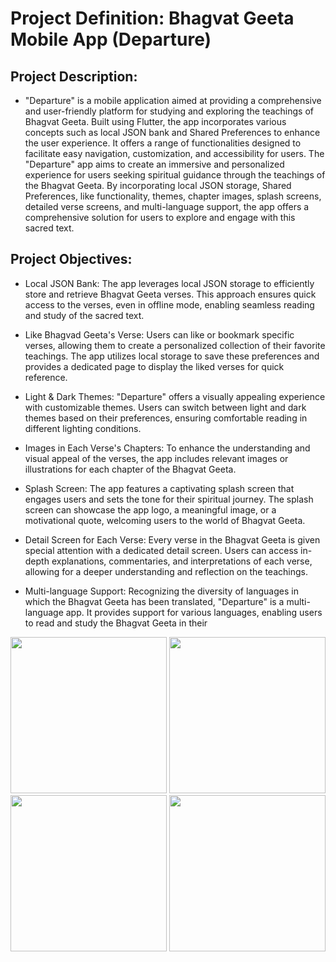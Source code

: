 # Project Definition: Bhagvat Geeta Mobile App (Departure)

##        Project Description:

- "Departure" is a mobile application aimed at providing a comprehensive and user-friendly
platform for studying and exploring the teachings of Bhagvat Geeta. Built using Flutter, the app
incorporates various concepts such as local JSON bank and Shared Preferences to enhance the
user experience. It offers a range of functionalities designed to facilitate easy navigation,
customization, and accessibility for users.
The "Departure" app aims to create an immersive and personalized experience for users seeking
spiritual guidance through the teachings of the Bhagvat Geeta. By incorporating local JSON
storage, Shared Preferences, like functionality, themes, chapter images, splash screens, detailed
verse screens, and multi-language support, the app offers a comprehensive solution for users to
explore and engage with this sacred text.

## Project Objectives:

- Local JSON Bank: The app leverages local JSON storage to efficiently store and retrieve
Bhagvat Geeta verses. This approach ensures quick access to the verses, even in offline mode,
enabling seamless reading and study of the sacred text.
- Like Bhagvad Geeta's Verse: Users can like or bookmark specific verses, allowing them to
create a personalized collection of their favorite teachings. The app utilizes local storage to save
these preferences and provides a dedicated page to display the liked verses for quick reference.
- Light & Dark Themes: "Departure" offers a visually appealing experience with customizable
themes. Users can switch between light and dark themes based on their preferences, ensuring
comfortable reading in different lighting conditions.
- Images in Each Verse's Chapters: To enhance the understanding and visual appeal of the
verses, the app includes relevant images or illustrations for each chapter of the Bhagvat Geeta.

- Splash Screen: The app features a captivating splash screen that engages users and sets the tone
for their spiritual journey. The splash screen can showcase the app logo, a meaningful image, or
a motivational quote, welcoming users to the world of Bhagvat Geeta.
- Detail Screen for Each Verse: Every verse in the Bhagvat Geeta is given special attention with
a dedicated detail screen. Users can access in-depth explanations, commentaries, and
interpretations of each verse, allowing for a deeper understanding and reflection on the
teachings.
- Multi-language Support: Recognizing the diversity of languages in which the Bhagvat Geeta
has been translated, "Departure" is a multi-language app. It provides support for various
languages, enabling users to read and study the Bhagvat Geeta in their



<img src="https://github.com/amishad7/Departure/assets/118448879/e471873e-f34f-42d8-84ad-e35dd9432871" width="250">



<img src="https://github.com/amishad7/Departure/assets/118448879/dbc41796-5f55-412c-9fa5-5265c88109de" width="250">


<img src="https://github.com/amishad7/Departure/assets/118448879/7c68f192-e3af-4e68-b4fb-0e6541b24b2b" width="250">


<img src="https://github.com/amishad7/Departure/assets/118448879/d938560e-99c6-4a00-a7e8-47d1fbb40a6e" width="250">

